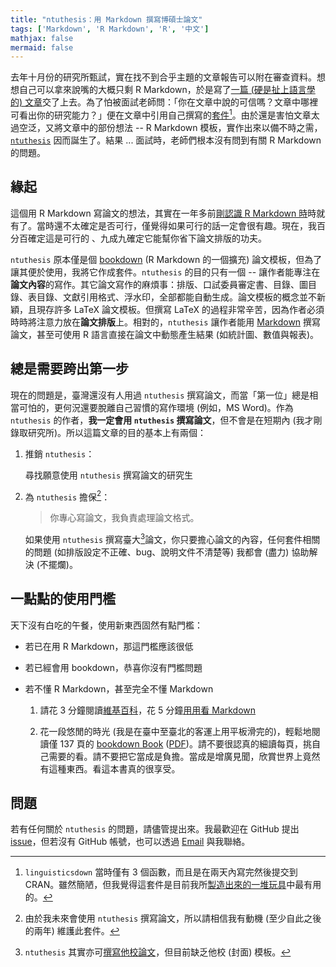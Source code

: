 ```yaml
---
title: "ntuthesis：用 Markdown 撰寫博碩士論文"
tags: ['Markdown', 'R Markdown', 'R', '中文']
mathjax: false
mermaid: false
---
```


去年十月份的研究所甄試，實在找不到合乎主題的文章報告可以附在審查資料。想想自己可以拿來說嘴的大概只剩 R Markdown，於是寫了[一篇 (硬是扯上語言學的) 文章](https://liao961120.github.io/ling-rmd)交了上去。<!--more-->為了怕被面試老師問：「你在文章中說的可信嗎？文章中哪裡可看出你的研究能力？」便在文章中引用自己撰寫的[套件](https://liao961120.github.io/linguisticsdown)[^linguisticsdown]。由於還是害怕文章太過空泛，又將文章中的部份想法 -- R Markdown 模板，實作出來以備不時之需，[`ntuthesis`](https://liao961120.github.io/ntuthesis) 因而誕生了。結果 ... 面試時，老師們根本沒有問到有關 R Markdown 的問題。


[^linguisticsdown]: `linguisticsdown` 當時僅有 3 個函數，而且是在兩天內寫完然後提交到 CRAN。雖然簡陋，但我覺得這套件是目前我所[製造出來的一堆玩具](/#projects)中最有用的。



## 緣起

這個用 R Markdown 寫論文的想法，其實在一年多前[剛認識 R Markdown 時](/2018/01/31/RlearningPath.html)時就有了。當時還不太確定是否可行，僅覺得如果可行的話一定會很有趣。現在，我百分百確定這是可行的 、九成九確定它能幫你省下論文排版的功夫。

`ntuthesis` 原本僅是個 [bookdown](https://github.com/rstudio/bookdown) (R Markdown 的一個擴充) 論文模板，但為了讓其便於使用，我將它作成套件。`ntuthesis` 的目的只有一個 -- 讓作者能專注在**論文內容**的寫作。其它論文寫作的麻煩事：排版、口試委員審定書、目錄、圖目錄、表目錄、文獻引用格式、浮水印，全部都能自動生成。論文模板的概念並不新穎，且現存許多 LaTeX 論文模板。但撰寫 LaTeX 的過程非常辛苦，因為作者必須時時將注意力放在**論文排版**上。相對的，`ntuthesis` 讓作者能用 [Markdown](https://zh.wikipedia.org/wiki/Markdown#示例) 撰寫論文，甚至可使用 R 語言直接在論文中動態產生結果 (如統計圖、數值與報表)。


## 總是需要跨出第一步

現在的問題是，臺灣還沒有人用過 `ntuthesis` 撰寫論文，而當「第一位」總是相當可怕的，更何況還要脫離自己習慣的寫作環境 (例如，MS Word)。作為 `ntuthesis` 的作者，**我一定會用 `ntuthesis` 撰寫論文**，但不會是在短期內 (我才剛錄取研究所)。所以這篇文章的目的基本上有兩個：

1. 推銷 `ntuthesis`：

    尋找願意使用 `ntuthesis` 撰寫論文的研究生
    
1. 為 `ntuthesis` 擔保[^guarantee]：

    > 你專心寫論文，我負責處理論文格式。

    如果使用 `ntuthesis` 撰寫臺大[^ntu]論文，你只要擔心論文的內容，任何套件相關的問題 (如排版設定不正確、bug、說明文件不清楚等) 我都會 (盡力) 協助解決 (不擺爛)。

    
[^guarantee]: 由於我未來會使用 `ntuthesis` 撰寫論文，所以請相信我有動機 (至少自此之後的兩年) 維護此套件。

[^ntu]: `ntuthesis` 其實亦可[撰寫他校論文](https://liao961120.github.io/ntuthesis/articles/extend_template.html)，但目前缺乏他校 (封面) 模板。



## 一點點的使用門檻

天下沒有白吃的午餐，使用新東西固然有點門檻：

- 若已在用 R Markdown，那這門檻應該很低

- 若已經會用 bookdown，恭喜你沒有門檻問題

- 若不懂 R Markdown，甚至完全不懂 Markdown

    1. 請花 3 分鐘閱讀[維基百科](https://zh.wikipedia.org/wiki/Markdown)，花 5 分鐘[用用看 Markdown](https://jbt.github.io/markdown-editor)
    
    2. 花一段悠閒的時光 (我是在臺中至臺北的客運上用平板滑完的)，輕鬆地閱讀僅 137 頁的 [bookdown Book](https://bookdown.org/yihui/bookdown/) ([PDF](https://bookdown.org/yihui/bookdown/bookdown.pdf))。請不要很認真的細讀每頁，挑自己需要的看。請不要把它當成是負擔。當成是增廣見聞，欣賞世界上竟然有這種東西。看這本書真的很享受。


## 問題

若有任何關於 `ntuthesis` 的問題，請儘管提出來。我最歡迎在 GitHub 提出 [issue](https://github.com/liao961120/ntuthesis/issues)，但若沒有 GitHub 帳號，也可以透過 [Email](mailto:liao961120@gmail.com) 與我聯絡。




